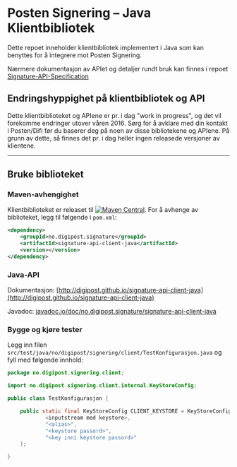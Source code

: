 # Posten Signering – Java Klientbibliotek

Dette repoet inneholder klientbibliotek implementert i Java som kan benyttes for å integrere mot Posten Signering.

Nærmere dokumentasjon av APIet og detaljer rundt bruk kan finnes i repoet [Signature-API-Specification](https://github.com/digipost/signature-api-specification)

## Endringshyppighet på klientbibliotek og API
Dette klientbiblioteket og APIene er pr. i dag "work in progress", og det vil forekomme endringer utover våren 2016. Sørg for å avklare med din kontakt i Posten/Difi før du baserer deg på noen av disse bibliotekene og APIene. På grunn av dette, så finnes det pr. i dag heller ingen releasede versjoner av klientene.


---


## Bruke biblioteket


### Maven-avhengighet

Klientbiblioteket er releaset til [![Maven Central](https://maven-badges.herokuapp.com/maven-central/no.digipost.signature/signature-api-client-java/badge.svg)](https://maven-badges.herokuapp.com/maven-central/no.digipost.signature/signature-api-client-java). For å avhenge av biblioteket, legg til følgende i `pom.xml`:

```xml
<dependency>
    <groupId>no.digipost.signature</groupId>
    <artifactId>signature-api-client-java</artifactId>
    <version></version>
</dependency>
```

### Java-API

Dokumentasjon: [http://digipost.github.io/signature-api-client-java](http://digipost.github.io/signature-api-client-java)

Javadoc: [javadoc.io/doc/no.digipost.signature/signature-api-client-java](http://www.javadoc.io/doc/no.digipost.signature/signature-api-client-java)

### Bygge og kjøre tester

Legg inn filen `src/test/java/no/digipost/signering/client/TestKonfigurasjon.java` og fyll med følgende innhold:

```java
package no.digipost.signering.client;

import no.digipost.signering.client.internal.KeyStoreConfig;

public class TestKonfigurasjon {

    public static final KeyStoreConfig CLIENT_KEYSTORE = KeyStoreConfig.fraKeyStore(
            <inputstream med keystore>,
            "<alias>",
            "<keystore passord>",
            "<key inni keystore passord>"
    );

}
```
